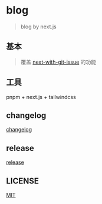 # blog

> blog by next.js

## 基本

> 覆盖 [next-with-git-issue](https://github.com/ZWkang/next-with-git-issue) 的功能

## 工具

pnpm + next.js + tailwindcss

## changelog

[changelog](./CHANGELOG.md)

## release

[release](https://github.com/ZWkang/2021blog/releases/)

## LICENSE

[MIT](./LICENSE)
